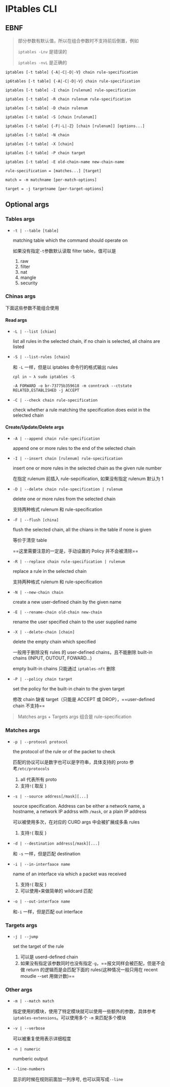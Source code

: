# IPtables CLI

## EBNF

> 部分参数有默认值，所以在组合参数时不支持前后倒置，例如 
>
> `iptables -Lnv` 是错误的
>
> `iptables -nvL` 是正确的

```
iptables [-t table] {-A|-C|-D|-V} chain rule-specification

ip6tables [-t table] {-A|-C|-D|-V} chain rule-specification

iptables [-t table] -I chain [rulenum] rule-specification

iptables [-t table] -R chain rulenum rule-specification

iptables [-t table] -D chain rulenum

iptables [-t table] -S [chain [rulenum]]

iptables [-t table] {-F|-L|-Z} [chain [rulenum]] [options...]

iptables [-t table] -N chain

iptables [-t table] -X [chain]

iptables [-t table] -P chain target

iptables [-t table] -E old-chain-name new-chain-name

rule-specification = [matches...] [target]

match = -m matchname [per-match-options]

target = -j targetname [per-target-options]

```

## Optional args

### Tables args

- `-t | --table [table]`

  matching table which the command should operate on

  如果没有指定`-t`参数默认读取 filter table，值可以是

  1. raw
  2. filter
  3. nat
  4. mangle
  5. security

### Chinas args

下面这些参数不能组合使用

#### Read args

- `-L | --list [chian]`

  list all rules in the selected chain, if no chain is selected, all chains are listed

- `-S | --list-rules [chain]`

  和 `-L` 一样，但是以 iptables 命令行的格式输出 rules

  ```
  cpl in ~ λ sudo iptables -S   
  
  -A FORWARD -o br-73775b359618 -m conntrack --ctstate RELATED,ESTABLISHED -j ACCEPT
  ```

- `-C | --check chain rule-specification`

  check whether a rule matching the specification does exist in the selected chain

#### Create/Update/Delete args

- `-A | --append chain rule-specification`

  append one or more rules to the end of the selected chain

- `-I | --insert chain [rulenum] rule-specification`

  insert one or more rules in the selected chain as the given rule number

  在指定 rulenum 前插入 rule-sepcification, 如果没有指定 rulenum 默认为 1

- `-D | --delete chain rule-specification | rulenum`

  delete one or more rules from the selected chain

  支持两种格式 rulenum 和 rule-specification

- `-F | --flush [china]`

  flush the selected chain, all the chians in the table if none is given

  等价于清空 table

  ==这里需要注意的一定是，手动设置的 Policy 并不会被清除==

- `-R | --replace chain rule-specification | rulenum`

  replace a rule in the selected chain

  支持两种格式 rulenum 和 rule-specification

- `-N | --new-chain chain`

  create a new user-defined chain by the given name

- `-E | --rename-chain old-chain new-chain`

  rename the user specified chain to the user supplied name

- `-X | --delete-chain [chain]`

  delete the empty chain which specified

  一般用于删除没有 rules 的 user-defined chains，且不能删除 built-in chains (INPUT, OUTOUT, FOWARD...)

  empty built-in chains 只能通过 `iptables-nft` 删除 

- `-P | --policy chain target`

  set the policy for the built-in chain to the given target

  修改 chain 缺省 target（只能是 ACCEPT 或 DROP），==user-defined chain 不支持==

> Matches args + Targets args 组合是 rule-specification

### Matches args

- `-p | --protocol protocol`

  the protocol of the rule or of the packet to check

  匹配的协议可以是数字也可以是字符串，具体支持的 proto 参考`/etc/protocols`

  1. all 代表所有 proto
  2. 支持`!`( 取反 )

- `-s | --source address[/mask][...]`

  source specification. Address can be either a network name, a hostname, a network IP addrss with `/mask`, or a plain IP address

  可以被使用多次，在对应的 CURD args 中会被扩展成多条 rules

  1. 支持`!`( 取反 )

- `-d | --destination address[/mask][...]`

  和 `-s` 一样，但是匹配 destination

- `-i | --in-interfaace name`

  name of an interface via which a packet was received

  1. 支持`!`( 取反 )
  2. 可以使用`+`来做简单的 wildcard 匹配

- `-o | --out-interface name`

  和`-i` 一样，但是匹配 out interface

### Targets args

- `-j | --jump`

  set the target of the rule

  1. 可以是 userd-defined chain
  2. 如果没有指定该参数同时也没有指定`-g`，==报文同样会被匹配，但是不会做 return 的逻辑而是会匹配下面的 rules(这种情况一般只用在 recent moudle --set 用做计数)==

### Other args

- `-m | --match match`

  指定使用的模块，使用了特定模块就可以使用一些额外的参数，具体参考 `iptables-extensions`。可以使用多个 `-m` 来匹配多个模块

- `-v | --verbose`

  可以被重复使用表示详细程度

- `-n | numeric`

  numberic output

- `--line-numbers`

  显示的时候在规则前面加一列序号, 也可以简写成`--line`
